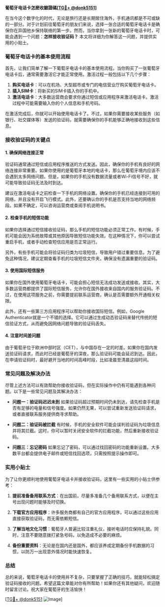 **葡萄牙电话卡怎麽收驗證碼[[TG💪+ @donk5151](https://t.me/s/donk5151)]**

在当今这个数字化的时代，无论是旅行还是长期居住海外，手机通讯都是不可或缺的一部分。对于计划前往葡萄牙的朋友们来说，选择一张合适的葡萄牙电话卡是确保你在异国他乡保持联络的第一步。然而，当你拿到一张新的葡萄牙电话卡时，可能会遇到一个问题：**怎样接收验证码？** 本文将详细为你解答这一问题，并提供实用的小贴士。

### 葡萄牙电话卡的基本使用流程

首先，让我们简单了解一下葡萄牙电话卡的基本使用流程。当你购买了一张葡萄牙电话卡后，通常需要激活它才能正常使用。激活过程一般包括以下几个步骤：

1. **购买电话卡**：可以在机场、大型超市或专门的电信营业厅购买葡萄牙电话卡。
2. **插入SIM卡**：将新买的SIM卡插入你的手机中。
3. **激活电话卡**：大多数运营商会要求你通过短信或应用程序来激活电话卡。激活过程中可能需要输入你的个人信息和手机号码。

在激活完成后，你就可以开始使用电话卡了。不过，如果你需要接收某些服务（如银行、社交媒体等）发送的验证码，就需要确保你的手机能够正确地接收到这些信息。

### 接收验证码的关键点

#### 1. 确保网络连接正常

验证码通常通过短信或应用程序推送的方式发送。因此，确保你的手机有良好的网络连接非常重要。如果你使用的是葡萄牙本地的电话卡，那么在葡萄牙境内应该不会遇到太多网络问题。但是，如果你的手机没有数据流量或者Wi-Fi信号不好，就可能导致验证码无法及时到达。

建议在激活电话卡之前检查一下手机的网络设置。确保你的手机已经连接到可用的网络，并且没有开启飞行模式。此外，还要确认你的手机是否支持当地的网络频段。如果不确定，可以咨询运营商或查阅手机说明书。

#### 2. 检查手机的短信功能

如果你选择通过短信接收验证码，那么手机的短信功能必须正常工作。有时候，手机可能会因为系统故障或其他原因导致短信功能失效。在这种情况下，你可以尝试重启手机，或者手动检查短信应用是否正常运行。

另外，有些手机可能会将验证码归类为垃圾短信，导致用户错过重要信息。为了避免这种情况，建议定期查看手机的垃圾短信文件夹，确保没有遗漏重要的验证码。

#### 3. 使用国际短信服务

如果你在国外使用葡萄牙电话卡，可能会担心短信无法成功发送或接收。其实，大多数运营商都提供了国际短信服务，允许你在国外接收来自国内的服务验证码。不过，在使用这项服务之前，你需要提前联系运营商，确认是否需要额外开通相关权限。

此外，还有一些第三方应用程序可以帮助你接收国际短信。例如，Google Authenticator就是一个不错的选择。它可以通过生成动态验证码来替代传统的短信验证方式，从而避免因网络问题导致的验证码丢失。

#### 4. 注意时间差问题

由于葡萄牙位于欧洲中部时区（CET），与中国存在一定的时差。如果你在国内发送验证码请求，而此时已经是葡萄牙的深夜，那么验证码可能会延迟到达。因此，在申请验证码时，最好避开当地的时间高峰时段，比如凌晨至清晨这段时间。

### 常见问题及解决办法

尽管上述方法可以有效帮助你接收验证码，但在实际操作中仍有可能遇到各种问题。以下是一些常见问题及其解决办法：

- **问题一：验证码迟迟未到**
  如果验证码超过预期时间仍未到达，请先检查手机是否有足够的电量和信号强度。如果仍然无果，可以尝试重新发送验证码请求，或者直接联系服务提供商寻求帮助。

- **问题二：验证码被拦截**
  有时候，手机的安全软件可能会误判验证码为垃圾信息并将其拦截。这时，你可以暂时关闭安全软件的拦截功能，然后重新接收验证码。

- **问题三：忘记密码**
  如果忘记了密码，可以通过找回密码的功能重新设置。大多数平台都会提供电子邮件或短信找回选项，只需按照提示操作即可。

### 实用小贴士

为了让你更顺利地使用葡萄牙电话卡并接收验证码，这里有一些实用的小贴士供参考：

1. **提前准备备用联系方式**：在出国前，尽量多准备几个备用联系方式，以便在主号出现问题时能够及时切换。
   
2. **下载官方应用程序**：许多服务商都有自己的官方应用程序，可以通过这些应用直接获取验证码，而无需依赖短信。

3. **了解当地文化习惯**：葡萄牙人普遍比较注重礼仪，接听电话时应保持礼貌。同时，注意不要随意拨打紧急号码，以免造成不必要的麻烦。

4. **备份重要资料**：无论是在国内还是国外，都应该养成定期备份手机数据的习惯，以防万一出现意外情况时能快速恢复。

### 总结

总的来说，葡萄牙电话卡的使用并不复杂，只要掌握了正确的技巧，就能轻松搞定验证码接收的问题。希望这篇文章能对你有所帮助！如果你还有其他疑问，欢迎随时留言讨论。祝大家在葡萄牙的生活愉快！

[[TG💪+ @donk5151](https://t.me/s/donk5151) ![Image](https://i.postimg.cc/rwNCRYN7/Snipaste-2025-04-30-17-27-05.png)]